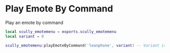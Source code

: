 # Play Emote By Command

Play an emote by command
```lua
local scully_emotemenu = exports.scully_emotemenu
local variant = 0

scully_emotemenu:playEmoteByCommand('leanphone', variant) -- Variant is optional.
```